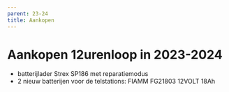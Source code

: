 ```yaml
---
parent: 23-24
title: Aankopen
---
```


# Aankopen 12urenloop in 2023-2024

- batterijlader Strex SP186 met reparatiemodus
- 2 nieuw batterijen voor de telstations: FIAMM FG21803 12VOLT 18Ah
